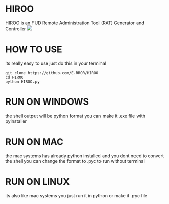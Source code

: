# HIROO
HIROO is an FUD Remote Administration Tool (RAT) Generator and Controller
<a href="https://asciinema.org/a/evaiUCc9AUziEZ0zAsNpnYifc" target="_blank"><img src="https://asciinema.org/a/evaiUCc9AUziEZ0zAsNpnYifc.svg" /></a>

# HOW TO USE
its really easy to use just do this in your terminal
```
git clone https://github.com/E-RROR/HIROO
cd HIROO
python HIROO.py
```
# RUN ON WINDOWS
the shell output will be python format you can make it .exe file with pyinstaller
# RUN ON MAC 
the mac systems has already python installed and you dont need to convert the shell you can change the format to .pyc to run without terminal
# RUN ON LINUX
its also like mac systems you just run it in python or make it .pyc file
